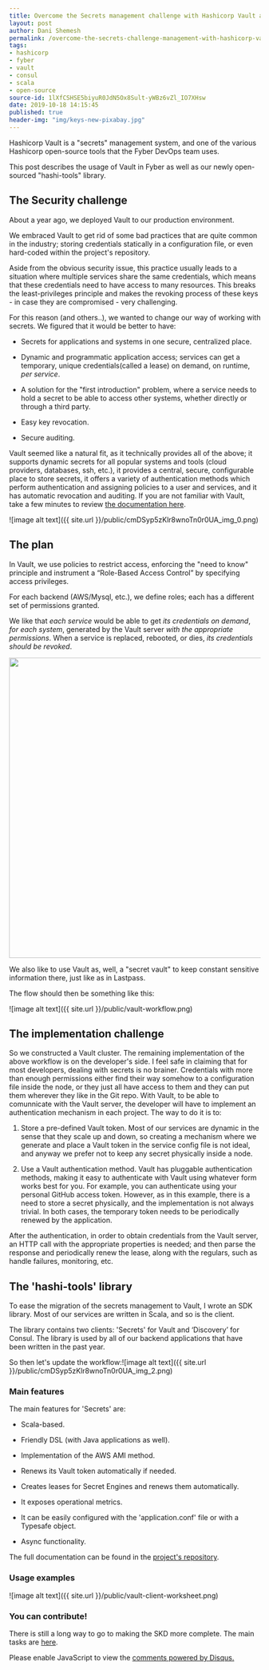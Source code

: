 ```yaml
---
title: Overcome the Secrets management challenge with Hashicorp Vault and the hashi-tools library.
layout: post
author: Dani Shemesh
permalink: /overcome-the-secrets-challenge-management-with-hashicorp-vault-and-the-hashi-tools-library.-/
tags:
- hashicorp
- fyber
- vault
- consul
- scala
- open-source
source-id: 1lXfCSHSE5biyuR0JdN5Ox8Sult-yWBz6vZl_IO7XHsw
date: 2019-10-18 14:15:45
published: true
header-img: "img/keys-new-pixabay.jpg"
---
```


Hashicorp Vault is a "secrets" management system, and one of the various Hashicorp open-source tools that the Fyber DevOps team uses. 

This post describes the usage of Vault in Fyber as well as our newly open-sourced "hashi-tools" library. 

## **The Security challenge**

About a year ago, we deployed Vault to our production environment. 

We embraced Vault to get rid of some bad practices that are quite common in the industry; storing credentials statically in a configuration file, or even hard-coded within the project's repository. 

Aside from the obvious security issue, this practice usually leads to a situation where multiple services share the same credentials, which means that these credentials need to have access to many resources. This breaks the least-privileges principle and makes the revoking process of these keys - in case they are compromised - very challenging.

For this reason (and others..), we wanted to change our way of working with secrets. We figured that it would be better to have:

* Secrets for applications and systems in one secure, centralized place.

* Dynamic and programmatic application access; services can get a temporary, unique credentials(called a lease) on demand, on runtime, *per service*.

* A solution for the "first introduction" problem, where a service needs to hold a secret to be able to access other systems, whether directly or through a third party.

* Easy key revocation. 

* Secure auditing.

Vault seemed like a natural fit, as it technically provides all of the above; it supports dynamic secrets for all popular systems and tools (cloud providers, databases, ssh, etc.), it provides a central, secure, configurable place to store secrets, it offers a variety of authentication methods which perform authentication and assigning policies to a user and services, and it has automatic revocation and auditing. 
If you are not familiar with Vault, take a few minutes to review [the documentation here](https://www.vaultproject.io/).

![image alt text]({{ site.url }}/public/cmDSyp5zKlr8wnoTn0r0UA_img_0.png)

## **The plan**

In Vault, we use policies to restrict access, enforcing the "need to know" principle and instrument a “Role-Based Access Control” by specifying access privileges. 

For each backend (AWS/Mysql, etc.), we define roles; each has a different set of permissions granted.

We like that *each service* would be able to get *its credentials on demand*, *for each system*, generated by the Vault server *with the appropriate permissions*. When a service is replaced, rebooted, or dies, *its credentials should be revoked*. 

<img src="{{ site.url }}/public/cmDSyp5zKlr8wnoTn0r0UA_img_1.png" height = '600'>

We also like to use Vault as, well, a "secret vault" to keep constant sensitive information there, just like as in Lastpass. 

The flow should then be something like this:

![image alt text]({{ site.url }}/public/vault-workflow.png)


## **The implementation challenge**

So we constructed a Vault cluster. The remaining implementation of the above workflow is on the developer's side.
I feel safe in claiming that for most developers, dealing with secrets is no brainer. Credentials with more than enough permissions either find their way somehow to a configuration file inside the node, or they just all have access to them and they can put them wherever they like in the Git repo.
With Vault, to be able to comunnicate with the Vault server, the developer will have to implement an authentication mechanism in each project.
The way to do it is to:

1. Store a pre-defined Vault token.
Most of our services are dynamic in the sense that they scale up and down, so creating a mechanism where we generate and place a Vault token in the service config file is not ideal, and anyway we prefer not to keep any secret physically inside a node.

2. Use a Vault authentication method. Vault has pluggable authentication methods, making it easy to authenticate with Vault using whatever form works best for you. For example,  you can authenticate using your personal GitHub access token. However, as in this example, there is a need to store a secret physically, and the implementation is not always trivial.
In both cases, the temporary token needs to be periodically renewed by the application.

After the authentication, in order to obtain credentials from the Vault server, an HTTP call with the appropriate properties is needed; and then parse the response and periodically renew the lease, along with the regulars, such as handle failures, monitoring, etc.

## **The 'hashi-tools' library**

To ease the migration of the secrets management to Vault, I wrote an SDK library. Most of our services are written in Scala, and so is the client. 

The library contains two clients: 'Secrets' for Vault and ‘Discovery’ for Consul. The library is used by all of our backend applications that have been written in the past year.

So then let's update the workflow:![image alt text]({{ site.url }}/public/cmDSyp5zKlr8wnoTn0r0UA_img_2.png)

### Main features

The main features for 'Secrets' are: 

* Scala-based.

* Friendly DSL (with Java applications as well).

* Implementation of the AWS AMI method.

* Renews its Vault token automatically if needed.

* Creates leases for Secret Engines and renews them automatically.

* It exposes operational metrics.

* It can be easily configured with the 'application.conf' file or with a Typesafe object.

* Async functionality.

The full documentation can be found in the [project's repository](https://github.com/FyberEngineers/hashi-tools).

### Usage examples

![image alt text]({{ site.url }}/public/vault-client-worksheet.png)

<script src="https://gist.github.com/FullGC/8e268f8e9f82a6e415113de5b5681bd5.js"></script>

### You can contribute!

There is still a long way to go to making the SKD more complete. The main tasks are [here](https://github.com/FyberEngineers/hashi-tools/issues).

<div id="disqus_thread"></div>
<script>

/**
*  RECOMMENDED CONFIGURATION VARIABLES: EDIT AND UNCOMMENT THE SECTION BELOW TO INSERT DYNAMIC VALUES FROM YOUR PLATFORM OR CMS.
*  LEARN WHY DEFINING THESE VARIABLES IS IMPORTANT: https://disqus.com/admin/universalcode/#configuration-variables*/
var disqus_config = function () {
this.page.url = "https://fullgc.github.io/overcome-the-secrets-challenge-management-with-hashicorp-vault-and-the-hashi-tools-library/"
this.page.identifier = terraform-validation
};
(function() { // DON'T EDIT BELOW THIS LINE
var d = document, s = d.createElement('script');
s.src = 'https://FullGC.disqus.com/embed.js';
s.setAttribute('data-timestamp', +new Date());
(d.head || d.body).appendChild(s);
})();
</script>
<noscript>Please enable JavaScript to view the <a href="https://disqus.com/?ref_noscript">comments powered by Disqus.</a></noscript>